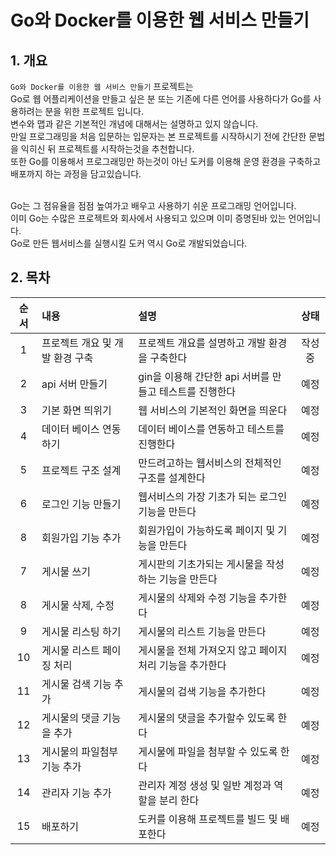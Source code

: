 # Go와 Docker를 이용한 웹 서비스 만들기

## 1. 개요

`Go와 Docker를 이용한 웹 서비스 만들기` 프로젝트는  
Go로 웹 어플리케이션을 만들고 싶은 분 또는 기존에 다른 언어를 사용하다가 Go를 사용하려는 분을 위한 프로젝트 입니다.  
변수와 맵과 같은 기본적인 개념에 대해서는 설명하고 있지 않습니다.  
만일 프로그래밍을 처음 입문하는 입문자는 본 프로젝트를 시작하시기 전에 간단한 문법을 익히신 뒤 프로젝트를 시작하는것을 추천합니다.  
또한 Go를 이용해서 프로그래밍만 하는것이 아닌 도커를 이용해 운영 환경을 구축하고 배포까지 하는 과정을 담고있습니다.  
<br>

Go는 그 점유율을 점점 높여가고 배우고 사용하기 쉬운 프로그래밍 언어입니다.  
이미 Go는 수많은 프로젝트와 회사에서 사용되고 있으며 이미 증명된바 있는 언어입니다.  
Go로 만든 웹서비스를 실행시킬 도커 역시 Go로 개발되었습니다.  

## 2. 목차

|순서|내용|설명|상태|
|:--:|:---|:---|:---:|
|1|프로젝트 개요 및 개발 환경 구축|프로젝트 개요를 설명하고 개발 환경을 구축한다|작성중|
|2|api 서버 만들기|gin을 이용해 간단한 api 서버를 만들고 테스트를 진행한다|예정|
|3|기본 화면 띄위기|웹 서비스의 기본적인 화면을 띄운다|예정|
|4|데이터 베이스 연동하기|데이터 베이스를 연동하고 테스트를 진행한다|예정|
|5|프로젝트 구조 설계|만드려고하는 웹서비스의 전체적인 구조를 설계한다|예정|
|6|로그인 기능 만들기|웹서비스의 가장 기초가 되는 로그인 기능을 만든다|예정|
|8|회원가입 기능 추가|회원가입이 가능하도록 페이지 및 기능을 만든다|예정|
|7|게시물 쓰기|게시판의 기초가되는 게시물을 작성하는 기능을 만든다|예정|
|8|게시물 삭제, 수정|게시물의 삭제와 수정 기능을 추가한다|예정|
|9|게시물 리스팅 하기|게시물의 리스트 기능을 만든다|예정|
|10|게시물 리스트 페이징 처리|게시물을 전체 가져오지 않고 페이지 처리 기능을 추가한다|예정|
|11|게시물 검색 기능 추가|게시물의 검색 기능을 추가한다|예정|
|12|게시물의 댓글 기능을 추가|게시물의 댓글을 추가할수 있도록 한다|예정|
|13|게시물의 파일첨부 기능 추가|게시물에 파일을 첨부할 수 있도록 한다|예정|
|14|관리자 기능 추가|관리자 계정 생성 및 일반 계정과 역할을 분리 한다|예정|
|15|배포하기|도커를 이용해 프로젝트를 빌드 및 배포한다|예정|